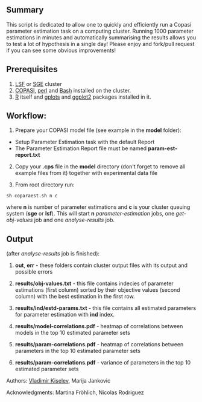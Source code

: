 ## Summary

This script is dedicated to allow one to quickly and efficiently run a Copasi parameter estimation task on a computing cluster. Running 1000 parameter estimations in minutes and automatically summarising the results allows you to test a lot of hypothesis in a single day! Please enjoy and fork/pull request if you can see some obvious improvements!

## Prerequisites

1. [LSF](http://www-03.ibm.com/systems/platformcomputing/products/lsf/) or [SGE](http://www.oracle.com/us/products/tools/oracle-grid-engine-075549.html) cluster
2. [COPASI](http://www.copasi.org/), [perl](https://www.perl.org/) and [Bash](http://www.gnu.org/software/bash/) installed on the cluster.
3. [R](http://www.r-project.org/) itself and [gplots](http://cran.r-project.org/web/packages/gplots/index.html) and [ggplot2](http://ggplot2.org/) packages installed in it.

## Workflow:

1. Prepare your COPASI model file (see example in the **model** folder):
 * Setup Parameter Estimation task with the default Report
 * The Parameter Estimation Report file must be named **param-est-report.txt**

2. Copy your **.cps** file in the **model** directory (don't forget to remove all example files from it) together with experimental data file

3. From root directory run:

```{bash}
sh coparaest.sh n c
```

where **n** is number of parameter estimations and **c** is your cluster queuing system (**sge** or **lsf**). This will start **n** _parameter-estimation_ jobs, one _get-obj-values_ job and one _analyse-results_ job.

## Output
(after _analyse-results_ job is finished):

1. **out**, **err** - these folders contain cluster output files with its output and possible errors

2. **results/obj-values.txt** - this file contains indecies of parameter estimations (first column) sorted by their objective values (second column) with the best estimation in the first row.

3. **results/ind/estd-params.txt** - this file contains all estimated parameters for parameter estimation with **ind** index.

4. **results/model-correlations.pdf** - heatmap of correlations between models in the top 10 estimated parameter sets

5. **results/param-correlations.pdf** - heatmap of correlations between parameters in the top 10 estimated parameter sets

6. **results/param-correlations.pdf** - variance of parameters in the top 10 estimated parameter sets

Authors: [Vladimir Kiselev](www.genat.uk), Marija Jankovic

Acknowledgments: Martina Fröhlich, Nicolas Rodriguez
